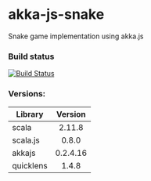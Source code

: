 # akka-js-snake
Snake game implementation using akka.js

### Build status

[![Build Status](https://travis-ci.org/kelebra/akka-js-snake.svg?branch=master)](https://travis-ci.org/kelebra/akka-js-snake)

### Versions:

| Library       | Version       |
| ------------- |:-------------:|
| scala         | 2.11.8        |
| scala.js      | 0.8.0         |
| akkajs        | 0.2.4.16      |
| quicklens     | 1.4.8         |
